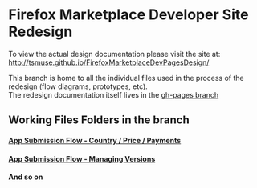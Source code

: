 # Firefox Marketplace Developer Site Redesign

To view the actual design documentation please visit the site at: http://tsmuse.github.io/FirefoxMarketplaceDevPagesDesign/

This branch is home to all the individual files used in the process of the redesign (flow diagrams, prototypes, etc).<br>
The redesign documentation itself lives in the [gh-pages branch](https://github.com/tsmuse/FirefoxMarketplaceDevPagesDesign/tree/gh-pages)

## Working Files Folders in the branch

#### [App Submission Flow - Country / Price / Payments][2]

#### [App Submission Flow - Managing Versions][3]

#### And so on


[2]: https://github.com/tsmuse/FirefoxMarketplaceDevPagesDesign/blob/master/AppSub_CountryPricePayment/index.md

[3]: https://github.com/tsmuse/FirefoxMarketplaceDevPagesDesign/blob/master/AppSubmissionEditFlow/index.md


